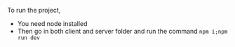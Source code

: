 To run the project, 

- You need node installed
- Then go in both client and server folder and run the command `npm i;npm run dev`
